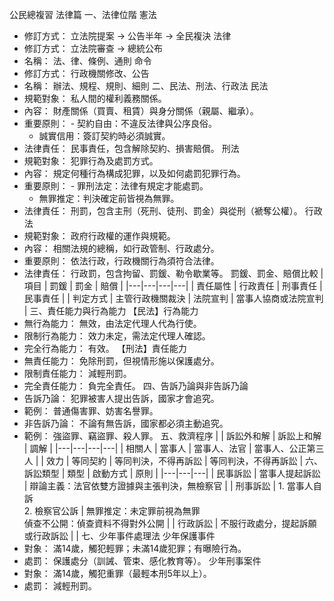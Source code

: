 公民總複習 法律篇
一、法律位階
憲法
 * 修訂方式： 立法院提案 → 公告半年 → 全民複決
法律
 * 修訂方式： 立法院審查 → 總統公布
 * 名稱： 法、律、條例、通則
命令
 * 修訂方式： 行政機關修改、公告
 * 名稱： 辦法、規程、規則、細則
二、民法、刑法、行政法
民法
 * 規範對象： 私人間的權利義務關係。
 * 內容： 財產關係（買賣、租賃）與身分關係（親屬、繼承）。
 * 重要原則： - 契約自由：不違反法律與公序良俗。
   * 誠實信用：簽訂契約時必須誠實。
 * 法律責任： 民事責任，包含解除契約、損害賠償。
刑法
 * 規範對象： 犯罪行為及處罰方式。
 * 內容： 規定何種行為構成犯罪，以及如何處罰犯罪行為。
 * 重要原則： - 罪刑法定：法律有規定才能處罰。
   * 無罪推定：判決確定前皆視為無罪。
 * 法律責任： 刑罰，包含主刑（死刑、徒刑、罰金）與從刑（褫奪公權）。
行政法
 * 規範對象： 政府行政權的運作與規範。
 * 內容： 相關法規的總稱，如行政管制、行政處分。
 * 重要原則： 依法行政，行政機關行為須符合法律。
 * 法律責任： 行政罰，包含拘留、罰鍰、勒令歇業等。
罰鍰、罰金、賠償比較
| 項目 | 罰鍰 | 罰金 | 賠償 |
|---|---|---|---|
| 責任屬性 | 行政責任 | 刑事責任 | 民事責任 |
| 判定方式 | 主管行政機關裁決 | 法院宣判 | 當事人協商或法院宣判 |
三、責任能力與行為能力
【民法】行為能力
 * 無行為能力： 無效，由法定代理人代為行使。
 * 限制行為能力： 效力未定，需法定代理人確認。
 * 完全行為能力： 有效。
【刑法】責任能力
 * 無責任能力： 免除刑罰，但視情形施以保護處分。
 * 限制責任能力： 減輕刑罰。
 * 完全責任能力： 負完全責任。
四、告訴乃論與非告訴乃論
 * 告訴乃論： 犯罪被害人提出告訴，國家才會追究。
 * 範例： 普通傷害罪、妨害名譽罪。
 * 非告訴乃論： 不論有無告訴，國家都必須主動追究。
 * 範例： 強盜罪、竊盜罪、殺人罪。
五、救濟程序
|  | 訴訟外和解 | 訴訟上和解 | 調解 |
|---|---|---|---|
| 相關人 | 當事人 | 當事人、法官 | 當事人、公正第三人 |
| 效力 | 等同契約 | 等同判決，不得再訴訟 | 等同判決，不得再訴訟 |
六、訴訟類型
| 類型 | 啟動方式 | 原則 |
|---|---|---|
| 民事訴訟 | 當事人提起訴訟 | 辯論主義：法官依雙方證據與主張判決，無檢察官 |
| 刑事訴訟 | 1. 當事人自訴<br>2. 檢察官公訴 | 無罪推定：未定罪前視為無罪<br>偵查不公開：偵查資料不得對外公開 |
| 行政訴訟 | 不服行政處分，提起訴願或行政訴訟 |  |
七、少年事件處理法
少年保護事件
 * 對象： 滿14歲，觸犯輕罪；未滿14歲犯罪；有曝險行為。
 * 處罰： 保護處分（訓誡、管束、感化教育等）。
少年刑事案件
 * 對象： 滿14歲，觸犯重罪（最輕本刑5年以上）。
 * 處罰： 減輕刑罰。
